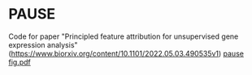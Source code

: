 # PAUSE
Code for paper "Principled feature attribution for unsupervised gene expression analysis" (https://www.biorxiv.org/content/10.1101/2022.05.03.490535v1) 
[pause fig.pdf](https://github.com/suinleelab/PAUSE/files/8810723/pause.fig.pdf)
